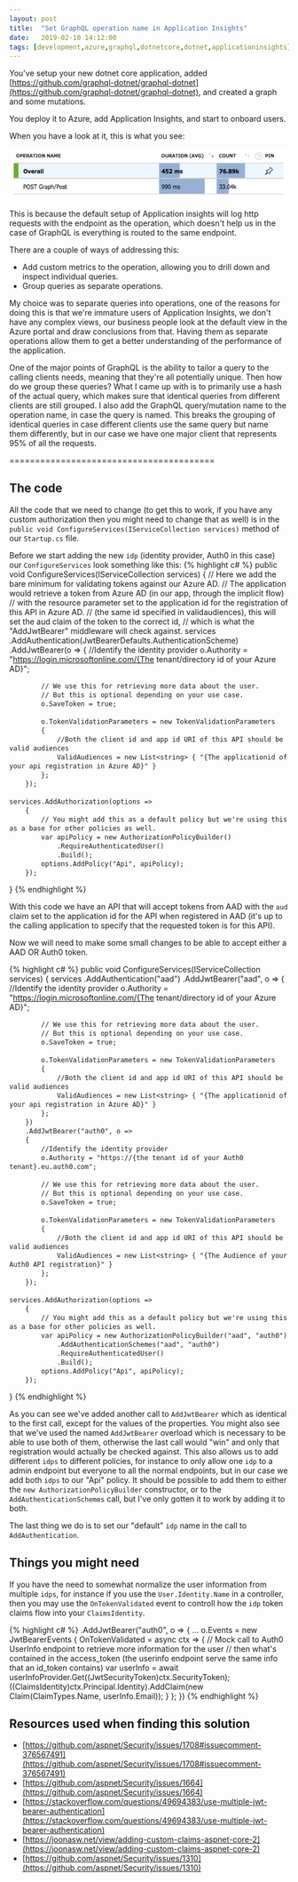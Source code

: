 ```yaml
---
layout: post
title:  "Set GraphQL operation name in Application Insights"
date:   2019-02-10 14:12:00
tags: [development,azure,graphql,dotnetcore,dotnet,applicationinsights]
---
```


You've setup your new dotnet core application, added [https://github.com/graphql-dotnet/graphql-dotnet](https://github.com/graphql-dotnet/graphql-dotnet), and created a graph and some mutations.

You deploy it to Azure, add Application Insights, and start to onboard users.

When you have a look at it, this is what you see:

![Screenshot of Application Insight with a single operation for GraphQL](/media/graphql-applicationinsights-grouped.png)

This is because the default setup of Application insights will log http requests with the endpoint as the operation, which doesn't help us in the case of GraphQL is everything is routed to the same endpoint.

There are a couple of ways of addressing this:
- Add custom metrics to the operation, allowing you to drill down and inspect individual queries.
- Group queries as separate operations.

My choice was to separate queries into operations, one of the reasons for doing this is that we're immature users of Application Insights, we don't have any complex views, our business people look at the default view in the Azure portal and draw conclusions from that. Having them as separate operations allow them to get a better understanding of the performance of the application.

One of the major points of GraphQL is the ability to tailor a query to the calling clients needs, meaning that they're all potentially unique. Then how do we group these queries? What I came up with is to primarily use a hash of the actual query, which makes sure that identical queries from different clients are still grouped. I also add the GraphQL query/mutation name to the operation name, in case the query is named. This breaks the grouping of identical queries in case different clients use the same query but name them differently, but in our case we have one major client that represents 95% of all the requests.




========================================

## The code

All the code that we need to change (to get this to work, if you have any custom authorization then you might need to change that as well) is in the `public void ConfigureServices(IServiceCollection services)` method of our `Startup.cs` file.

Before we start adding the new `idp` (identity provider, Auth0 in this case) our `ConfigureServices` look something like this:
{% highlight c# %}
public void ConfigureServices(IServiceCollection services)
{
    // Here we add the bare minimum for validating tokens against our Azure AD.
    // The application would retrieve a token from Azure AD (in our app, through the implicit flow)
    // with the resource parameter set to the application id for the registration of this API in Azure AD.
    // (the same id specified in validaudiences), this will set the aud claim of the token to the correct id,
    // which is what the "AddJwtBearer" middleware will check against.
    services
        .AddAuthentication(JwtBearerDefaults.AuthenticationScheme)
        .AddJwtBearer(o =>
        {
            //Identify the identity provider
            o.Authority = "https://login.microsoftonline.com/{The tenant/directory id of your Azure AD}";

            // We use this for retrieving more data about the user.
            // But this is optional depending on your use case.
            o.SaveToken = true;

            o.TokenValidationParameters = new TokenValidationParameters
            {
                //Both the client id and app id URI of this API should be valid audiences
                ValidAudiences = new List<string> { "{The applicationid of your api registration in Azure AD}" }
            };
        });

    services.AddAuthorization(options =>
        {
            // You might add this as a default policy but we're using this as a base for other policies as well.
            var apiPolicy = new AuthorizationPolicyBuilder()
                .RequireAuthenticatedUser()
                .Build();
            options.AddPolicy("Api", apiPolicy);
        });
}
{% endhighlight %}

With this code we have an API that will accept tokens from AAD with the `aud` claim set to the application id for the API when registered in AAD (it's up to the calling application to specify that the requested token is for this API).

Now we will need to make some small changes to be able to accept either a AAD OR Auth0 token.

{% highlight c# %}
public void ConfigureServices(IServiceCollection services)
{
    services
        .AddAuthentication("aad")
        .AddJwtBearer("aad", o =>
        {
            //Identify the identity provider
            o.Authority = "https://login.microsoftonline.com/{The tenant/directory id of your Azure AD}";

            // We use this for retrieving more data about the user.
            // But this is optional depending on your use case.
            o.SaveToken = true;

            o.TokenValidationParameters = new TokenValidationParameters
            {
                //Both the client id and app id URI of this API should be valid audiences
                ValidAudiences = new List<string> { "{The applicationid of your api registration in Azure AD}" }
            };
        })
        .AddJwtBearer("auth0", o =>
        {
            //Identify the identity provider
            o.Authority = "https://{the tenant id of your Auth0 tenant}.eu.auth0.com";

            // We use this for retrieving more data about the user.
            // But this is optional depending on your use case.
            o.SaveToken = true;

            o.TokenValidationParameters = new TokenValidationParameters
            {
                //Both the client id and app id URI of this API should be valid audiences
                ValidAudiences = new List<string> { "{The Audience of your Auth0 API registration}" }
            };
        });

    services.AddAuthorization(options =>
        {
            // You might add this as a default policy but we're using this as a base for other policies as well.
            var apiPolicy = new AuthorizationPolicyBuilder("aad", "auth0")
                .AddAuthenticationSchemes("aad", "auth0")
                .RequireAuthenticatedUser()
                .Build();
            options.AddPolicy("Api", apiPolicy);
        });
}
{% endhighlight %}

As you can see we've added another call to `AddJwtBearer` which as identical to the first call, except for the values of the properties. You might also see that we've used the named `AddJwtBearer` overload which is necessary to be able to use both of them, otherwise the last call would "win" and only that registration would actually be checked against. This also allows us to add different `idps` to different policies, for instance to only allow one `idp` to a admin endpoint but everyone to all the normal endpoints, but in our case we add both `idps` to our "Api" policy. It should be possible to add them to either the `new AuthorizationPolicyBuilder` constructor, or to the `AddAuthenticationSchemes` call, but I've only gotten it to work by adding it to both.

The last thing we do is to set our "default" `idp` name in the call to `AddAuthentication`.

## Things you might need

If you have the need to somewhat normalize the user information from multiple `idps`, for instance if you use the `User.Identity.Name` in a controller, then you may use the `OnTokenValidated` event to controll how the `idp` token claims flow into your `ClaimsIdentity`.

{% highlight c# %}
.AddJwtBearer("auth0", o =>
{
    ...
    o.Events = new JwtBearerEvents
    {
        OnTokenValidated = async ctx =>
        {
            // Mock call to Auth0 UserInfo endpoint to retrieve more information for the user
            // then what's contained in the access_token (the userinfo endpoint serve the same info that an id_token contains)
            var userInfo = await userInfoProvider.Get((JwtSecurityToken)ctx.SecurityToken);
            ((ClaimsIdentity)ctx.Principal.Identity).AddClaim(new Claim(ClaimTypes.Name, userInfo.Email));
        }
    };
})
{% endhighlight %}


## Resources used when finding this solution
- [https://github.com/aspnet/Security/issues/1708#issuecomment-376567491](https://github.com/aspnet/Security/issues/1708#issuecomment-376567491)
- [https://github.com/aspnet/Security/issues/1664](https://github.com/aspnet/Security/issues/1664)
- [https://stackoverflow.com/questions/49694383/use-multiple-jwt-bearer-authentication](https://stackoverflow.com/questions/49694383/use-multiple-jwt-bearer-authentication)
- [https://joonasw.net/view/adding-custom-claims-aspnet-core-2](https://joonasw.net/view/adding-custom-claims-aspnet-core-2)
- [https://github.com/aspnet/Security/issues/1310](https://github.com/aspnet/Security/issues/1310)
